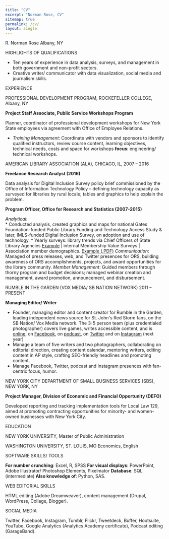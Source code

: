 ```yaml
---
title: "CV"
excerpt: "Norman Rose, CV"
sitemap: true
permalink: /cv/
layout: single
---
```


R. Norman Rose 
Albany, NY

HIGHLIGHTS OF QUALIFICATIONS

* Ten years of experience in data analysis, surveys, and management in both government and non-profit sectors.
* Creative writer/ communicator with data visualization, social media and journalism skills.

EXPERIENCE

PROFESSIONAL DEVELOPMENT PROGRAM, ROCKEFELLER COLLEGE, Albany, NY

**Project Staff Associate, Public Service Workshops Program**

Planner, coordinator of professional development workshops for New York State employees via agreement with Office of Employee Relations.

* *Training Management*: Coordinate with vendors and sponsors to identify qualified instructors, review course content, learning objectives, technical needs, costs and space for workshops **focus**: engineering/ technical workshops.

AMERICAN LIBRARY ASSOCIATION (ALA), CHICAGO, IL, 2007 – 2016

**Freelance Research Analyst (2016)**

Data analysis for Digital Inclusion Survey policy brief commissioned by the Office of Information Technology Policy – defining technology capacity as surveyed for libraries by rural locale; tables and graphics to help explain the problem.  

**Program Officer, Office for Research and Statistics (2007-2015)**

*Analytical*:  
	* Conducted analysis, created graphics and maps for national Gates Foundation-funded Public Library Funding and Technology Access Study & later, IMLS-funded Digital Inclusion Survey, on adoption and use of technology.
	* Yearly surveys: library trends via Chief Officers of State Library Agencies [Example](http://goo.gl/H2xgFh) | internal Membership Value Surveys | Association member demographics. [Example (.PDF)](http://www.ala.org/research/sites/ala.org.research/files/content/July13report.pdf)
*Communication*: Managed of press releases, web, and Twitter presences for ORS, building awareness of ORS accomplishments, projects, and award opportunities for the library community.
*Member Management*: Guided members through thorny program and budget decisions; managed webinar creation and management, award promotion, announcement, and disbursement.

RUMBLE IN THE GARDEN (VOX MEDIA/ SB NATION NETWORK) 2011 – PRESENT

**Managing Editor/ Writer**

* Founder, managing editor and content creator for Rumble in the Garden, leading independent news source for St. John's Red Storm fans, on the SB Nation/ Vox Media network. The 3-5 person team (plus credentialed photographer) covers live games, writes accessible content, and is [online](https://www.rumbleinthegarden.com/), on [Facebook](https://www.facebook.com/RumbleintheGarden/), on [podcast](http://apple.co/2cZtTLi), on [Twitter](https://twitter.com/rumblesbn) and on [Instagram](https://www.instagram.com/rumblesbn/) (next year)
* Manage a team of five writers and two photographers, collaborating on editorial direction, creating content calendar, mentoring writers, editing content in AP style, crafting SEO-friendly headlines and promoting content.
* Manage Facebook, Twitter, podcast and Instagram presences with fan-centric focus, humor.

NEW YORK CITY DEPARTMENT OF SMALL BUSINESS SERVICES (SBS), NEW YORK, NY

**Project Manager, Division of Economic and Financial Opportunity (DEFO)**

Developed reporting and tracking implementation tools for Local Law 129, aimed at promoting contracting opportunities for minority- and women-owned businesses with New York City. 

EDUCATION

NEW YORK UNIVERSITY, Master of Public Administration

WASHINGTON UNIVERSITY, ST. LOUIS, MO Economics, English

SOFTWARE SKILLS/ TOOLS

**For number crunching**: Excel, R, SPSS
**For visual displays**: PowerPoint, Adobe Illustrator/ Photoshop Elements, Pixelmator
**Database**: SQL (intermediate)
**Also knowledge of**: Python, SAS.

WEB EDITORIAL SKILLS

HTML editing (Adobe Dreamweaver), content management (Drupal, WordPress, Collage, Blogger).

SOCIAL MEDIA

Twitter, Facebook, Instagram, Tumblr, Flickr, Tweetdeck, Buffer, Hootsuite, YouTube, Google Analytics (Analytics Academy certificate), Podcast editing (GarageBand).



